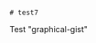                                                                                                                                                                                                                                                                                                                                                                                                                                                                                                          # test7
Test "graphical-gist"